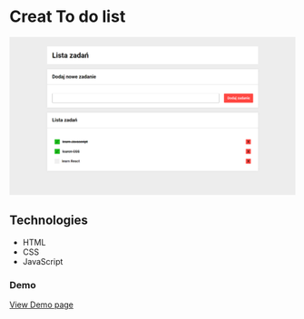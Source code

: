 # Creat To do list

![ScreenShot](https://github.com/GiorgiB04/to-do-list-js/blob/main/img/screenshot.png)
## Technologies

- HTML
- CSS
- JavaScript

### Demo
[View Demo page](https://giorgib04.github.io/to-do-list-js/)